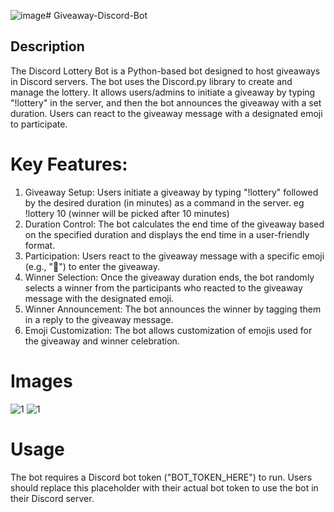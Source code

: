 ![image](https://github.com/Sakaar-Sen/Giveaway-Discord-Bot/assets/52592149/0af5a683-aa66-4b09-ad6c-48864fcfdfdf)# Giveaway-Discord-Bot

## Description
The Discord Lottery Bot is a Python-based bot designed to host giveaways in Discord servers. The bot uses the Discord.py library to create and manage the lottery. It allows users/admins to initiate a giveaway by typing "!lottery" in the server, and then the bot announces the giveaway with a set duration. Users can react to the giveaway message with a designated emoji to participate.

# Key Features:

1. Giveaway Setup: 
Users initiate a giveaway by typing "!lottery" followed by the desired duration (in minutes) as a command in the server. eg !lottery 10 (winner will be picked after 10 minutes)
2. Duration Control:
  The bot calculates the end time of the giveaway based on the specified duration and displays the end time in a user-friendly format.
4. Participation: Users react to the giveaway message with a specific emoji (e.g., "👻") to enter the giveaway.
5. Winner Selection: Once the giveaway duration ends, the bot randomly selects a winner from the participants who reacted to the giveaway message with the designated emoji.
6. Winner Announcement: The bot announces the winner by tagging them in a reply to the giveaway message. 
7. Emoji Customization: The bot allows customization of emojis used for the giveaway and winner celebration.

# Images

<img src="./UI/img1.png" alt="1">
<img src="./UI/img2.png" alt="1">


# Usage
The bot requires a Discord bot token ("BOT_TOKEN_HERE") to run. Users should replace this placeholder with their actual bot token to use the bot in their Discord server.




